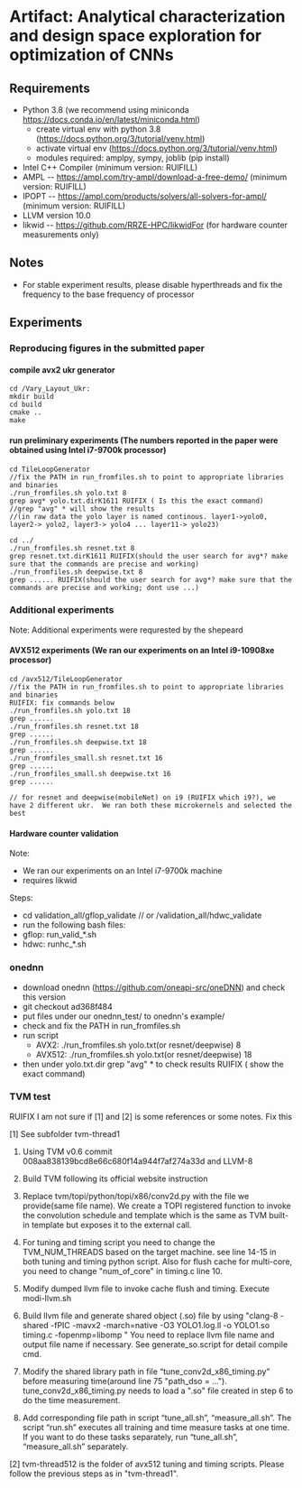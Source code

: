 # Artifact: Analytical characterization and design space exploration for optimization of CNNs

## Requirements 
* Python 3.8 (we recommend using miniconda https://docs.conda.io/en/latest/miniconda.html)
  * create virtual env with python 3.8 (https://docs.python.org/3/tutorial/venv.html)
  * activate virtual env (https://docs.python.org/3/tutorial/venv.html)
  * modules required: amplpy, sympy, joblib (pip install)
* Intel C++ Compiler (minimum version: RUIFILL)
* AMPL -- https://ampl.com/try-ampl/download-a-free-demo/ (minimum version: RUIFILL)
* IPOPT -- https://ampl.com/products/solvers/all-solvers-for-ampl/ (minimum version: RUIFILL)
* LLVM version 10.0
* likwid -- https://github.com/RRZE-HPC/likwidFor (for hardware counter measurements only)


## Notes

* For stable experiment results, please disable hyperthreads and fix the frequency to the base frequency of processor

## Experiments

### Reproducing figures in the submitted paper

#### compile avx2 ukr generator

``` 
cd /Vary_Layout_Ukr:
mkdir build
cd build
cmake ..
make
```

#### run preliminary experiments (The numbers reported in the paper were obtained using Intel i7-9700k processor)

```
cd TileLoopGenerator
//fix the PATH in run_fromfiles.sh to point to appropriate libraries and binaries
./run_fromfiles.sh yolo.txt 8
grep avg* yolo.txt.dirK1611 RUIFIX ( Is this the exact command)
//grep "avg" * will show the results
//(in raw data the yolo layer is named continous. layer1->yolo0, layer2-> yolo2, layer3-> yolo4 ... layer11-> yolo23)

cd ../
./run_fromfiles.sh resnet.txt 8
grep resnet.txt.dirK1611 RUIFIX(should the user search for avg*? make sure that the commands are precise and working)
./run_fromfiles.sh deepwise.txt 8
grep ...... RUIFIX(should the user search for avg*? make sure that the commands are precise and working; dont use ...)

```

### Additional experiments
Note: Additional experiments were requrested by the shepeard

#### AVX512 experiments (We ran our experiments on an Intel i9-10908xe processor)

```
cd /avx512/TileLoopGenerator
//fix the PATH in run_fromfiles.sh to point to appropriate libraries and binaries
RUIFIX: fix commands below
./run_fromfiles.sh yolo.txt 18
grep ......
./run_fromfiles.sh resnet.txt 18
grep ......
./run_fromfiles.sh deepwise.txt 18
grep ......
./run_fromfiles_small.sh resnet.txt 16
grep ......
./run_fromfiles_small.sh deepwise.txt 16
grep ......

// for resnet and deepwise(mobileNet) on i9 (RUIFIX which i9?), we have 2 different ukr.  We ran both these microkernels and selected the best
```


#### Hardware counter validation

Note: 
  * We ran our experiments on an Intel i7-9700k machine
  * requires likwid

Steps:

* cd validation_all/gflop_validate  // or  /validation_all/hdwc_validate
* run the following bash files:
* gflop: run_valid_*.sh
* hdwc: runhc_*.sh

### onednn

* download onednn (https://github.com/oneapi-src/oneDNN) and check this version
* git checkout ad368f484
* put files under our onednn_test/ to onednn's example/
* check and fix the PATH in run_fromfiles.sh
* run script
  * AVX2: ./run_fromfiles.sh yolo.txt(or resnet/deepwise) 8  
  * AVX512: ./run_fromfiles.sh yolo.txt(or resnet/deepwise) 18
* then under yolo.txt.dir grep "avg" * to check results  RUIFIX ( show the exact command)


### TVM test

RUIFIX I am not sure if [1] and [2] is some references or some notes. Fix this

[1] See subfolder tvm-thread1
1. Using TVM v0.6 commit 008aa838139bcd8e66c680f14a944f7af274a33d
and LLVM-8

2. Build TVM following its official website instruction

3. Replace tvm/topi/python/topi/x86/conv2d.py with the file we provide(same file name). We create a TOPI registered function to invoke the convolution schedule and template which is the same as TVM built-in template but exposes it to the external call.

4. For tuning and timing script you need to change the TVM_NUM_THREADS based on the target machine. see line 14-15 in both tuning and timing python script. Also for flush cache for multi-core, you need to change "num_of_core" in timing.c line 10.

5. Modify dumped llvm file to invoke cache flush and timing. Execute modi-llvm.sh

6. Build llvm file and generate shared object (.so) file by using
"clang-8 -shared -fPIC -mavx2 -march=native -O3 YOLO1.log.ll -o YOLO1.so timing.c -fopenmp=libomp "
You need to replace llvm file name and output file name if necessary. See generate_so.script for detail compile cmd. 

7. Modify the shared library path in file “tune_conv2d_x86_timing.py” before measuring time(around line 75 "path_dso = ..."). 
tune_conv2d_x86_timing.py needs to load a ".so" file created in step 6 to do the time measurement. 

8. Add corresponding file path in script “tune_all.sh”, “measure_all.sh”.
The script “run.sh” executes all training and time measure tasks at one time. If you want to do these tasks separately, run “tune_all.sh”, “measure_all.sh” separately.

[2] tvm-thread512 is the folder of avx512 tuning and timing scripts. Please follow the previous steps as in "tvm-thread1". 


